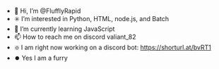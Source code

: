 - 👋 Hi, I’m @FlufflyRapid
- ✳️ I’m interested in Python, HTML, node.js, and Batch
- 🌱 I’m currently learning JavaScript
- 📫 How to reach me on discord valiant_82
- ❇️ I am right now working on a discord bot: https://shorturl.at/bvRT1
- ⏺️ Yes I am a furry
